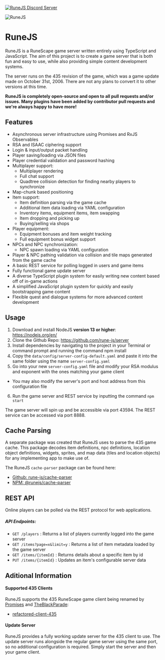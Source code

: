 [![RuneJS Discord Server](https://img.shields.io/discord/678751302297059336?label=RuneJS%20Discord&logo=discord)](https://discord.gg/5P74nSh)


![RuneJS](https://i.imgur.com/osF9OSD.png)

# RuneJS

RuneJS is a RuneScape game server written entirely using TypeScript and JavaScript. The aim of this project is to create a game server that is both fun and easy to use, while also providing simple content development systems.

The server runs on the 435 revision of the game, which was a game update made on October 31st, 2006. There are not any plans to convert it to other versions at this time.

**RuneJS is completely open-source and open to all pull requests and/or issues. Many plugins have been added by contributor pull requests and we're always happy to have more!**

## Features

- Asynchronous server infrastructure using Promises and RxJS Observables
- RSA and ISAAC ciphering support
- Login & input/output packet handling
- Player saving/loading via JSON files
- Player credential validation and password hashing
- Multiplayer support:
  - Multiplayer rendering
  - Full chat support
  - Quadtree collision detection for finding nearby players to synchronize
- Map-chunk based positioning
- Item support:
  - Item definition parsing via the game cache
  - Additional item data loading via YAML configuration
  - Inventory items, equipment items, item swapping
  - Item dropping and picking up
  - Buying/selling via shops
- Player equipment:
  - Equipment bonuses and item weight tracking
  - Full equipment bonus widget support
- NPCs and NPC synchronization:
  - NPC spawn loading via YAML configuration
- Player & NPC pathing validation via collision and tile maps generated from the game cache
- A basic REST service for polling logged in users and game items
- Fully functional game update server
- A diverse TypeScript plugin system for easily writing new content based off of in-game actions
- A simplified JavaScript plugin system for quickly and easily bootstrapping game content
- Flexible quest and dialogue systems for more advanced content development

## Usage

1. Download and install NodeJS **version 13 or higher**: https://nodejs.org/en/
2. Clone the Github Repo: https://github.com/rune-js/server
3. Install dependencies by navigating to the project in your Terminal or command prompt and running the command npm install
4. Copy the `data/config/server-config-default.yaml` and paste it into the same folder using the name `server-config.yaml`
5. Go into your new `server-config.yaml` file and modify your RSA modulus and exponent with the ones matching your game client
  - You may also modify the server's port and host address from this configuration file
6. Run the game server and REST service by inputting the command `npm start`

The game server will spin up and be accessible via port 43594. The REST service can be accessed via port 8888.

## Cache Parsing

A separate package was created that RuneJS uses to parse the 435 game cache. This package decodes item definitions, npc definitions, location object definitions, widgets, sprites, and map data (tiles and location objects) for any implementing app to make use of.

The RuneJS `cache-parser` package can be found here:

- [Github: rune-js/cache-parser](https://github.com/rune-js/cache-parser)
- [NPM: @runejs/cache-parser](https://www.npmjs.com/package/@runejs/cache-parser)

## REST API

Online players can be polled via the REST protocol for web applications.

##### API Endpoints:

- `GET /players` : Returns a list of players currently logged into the game server
- `GET /items?page=x&limit=y` : Returns a list of item metadata loaded by the game server
- `GET /items/{itemId}` : Returns details about a specific item by id
- `PUT /items/{itemId}` : Updates an item's configurable server data

## Aditional Information

#### Supported 435 Clients

RuneJS supports the 435 RuneScape game client being renamed by [Promises](https://github.com/Promises) and [TheBlackParade](https://github.com/TheBlackParade):

- [refactored-client-435](https://github.com/Promises/refactored-client-435)

#### Update Server

RuneJS provides a fully working update server for the 435 client to use. The update server runs alongside the regular game server using the same port, so no additional configuration is required. Simply start the server and then your game client.
